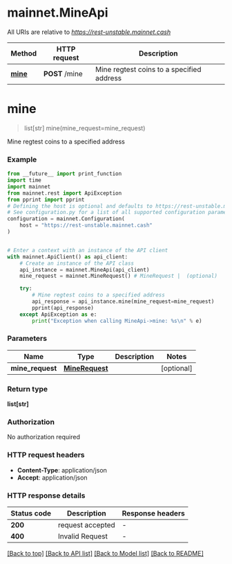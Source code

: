 # mainnet.MineApi

All URIs are relative to *https://rest-unstable.mainnet.cash*

Method | HTTP request | Description
------------- | ------------- | -------------
[**mine**](MineApi.md#mine) | **POST** /mine | Mine regtest coins to a specified address


# **mine**
> list[str] mine(mine_request=mine_request)

Mine regtest coins to a specified address

### Example

```python
from __future__ import print_function
import time
import mainnet
from mainnet.rest import ApiException
from pprint import pprint
# Defining the host is optional and defaults to https://rest-unstable.mainnet.cash
# See configuration.py for a list of all supported configuration parameters.
configuration = mainnet.Configuration(
    host = "https://rest-unstable.mainnet.cash"
)


# Enter a context with an instance of the API client
with mainnet.ApiClient() as api_client:
    # Create an instance of the API class
    api_instance = mainnet.MineApi(api_client)
    mine_request = mainnet.MineRequest() # MineRequest |  (optional)

    try:
        # Mine regtest coins to a specified address
        api_response = api_instance.mine(mine_request=mine_request)
        pprint(api_response)
    except ApiException as e:
        print("Exception when calling MineApi->mine: %s\n" % e)
```

### Parameters

Name | Type | Description  | Notes
------------- | ------------- | ------------- | -------------
 **mine_request** | [**MineRequest**](MineRequest.md)|  | [optional] 

### Return type

**list[str]**

### Authorization

No authorization required

### HTTP request headers

 - **Content-Type**: application/json
 - **Accept**: application/json

### HTTP response details
| Status code | Description | Response headers |
|-------------|-------------|------------------|
**200** | request accepted |  -  |
**400** | Invalid Request |  -  |

[[Back to top]](#) [[Back to API list]](../README.md#documentation-for-api-endpoints) [[Back to Model list]](../README.md#documentation-for-models) [[Back to README]](../README.md)

